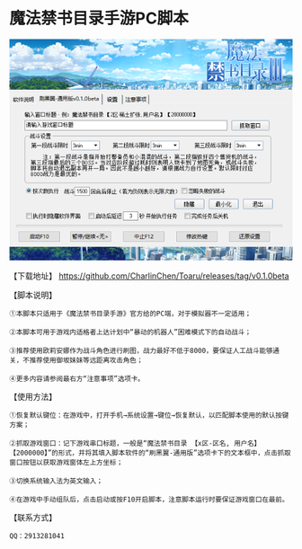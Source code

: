 # 魔法禁书目录手游PC脚本

![界面截图](https://github.com/CharlinChen/Toaru/blob/master/%E7%95%8C%E9%9D%A2%E6%88%AA%E5%9B%BE.png)

【下载地址】
https://github.com/CharlinChen/Toaru/releases/tag/v0.1.0beta

【脚本说明】

    ①本脚本只适用于《魔法禁书目录手游》官方给的PC端，对于模拟器不一定适用；

    ②本脚本可用于游戏内适格者上达计划中“暴动的机器人”困难模式下的自动战斗；

    ③推荐使用欧莉安娜作为战斗角色进行刷图，战力最好不低于8000，要保证人工战斗能够通关，不推荐使用御坂妹妹等远距离攻击角色；

    ④更多内容请参阅最右方“注意事项”选项卡。

【使用方法】

    ①恢复默认键位：在游戏中，打开手机→系统设置→键位→恢复默认，以匹配脚本使用的默认按键方案；

    ②抓取游戏窗口：记下游戏串口标题，一般是“魔法禁书目录 【x区-区名, 用户名】 【2000000】”的形式，并将其填入脚本软件的“刷黑翼-通用版”选项卡下的文本框中，点击抓取窗口按钮以获取游戏窗体左上方坐标；

    ③切换系统输入法为英文输入；

    ④在游戏中手动组队后，点击启动或按F10开启脚本，注意脚本运行时要保证游戏窗口在最前。

【联系方式】

    QQ：2913281041
